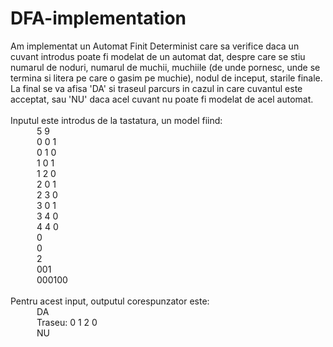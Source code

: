 # DFA-implementation

Am implementat un Automat Finit Determinist care sa verifice daca un cuvant introdus poate fi modelat de un automat dat, despre care se stiu numarul de noduri, numarul de muchii, muchiile (de unde pornesc, unde se termina si litera pe care o gasim pe muchie), nodul de inceput, starile finale.<br />
La final se va afisa 'DA' si traseul parcurs in cazul in care cuvantul este acceptat, sau 'NU' daca acel cuvant nu poate fi modelat de acel automat. <br /><br />
Inputul este introdus de la tastatura, un model fiind:<br/>
&emsp;&emsp;&emsp;5 9<br/>
&emsp;&emsp;&emsp;0 0 1<br/>
&emsp;&emsp;&emsp;0 1 0<br/>
&emsp;&emsp;&emsp;1 0 1<br/>
&emsp;&emsp;&emsp;1 2 0<br/>
&emsp;&emsp;&emsp;2 0 1<br/>
&emsp;&emsp;&emsp;2 3 0<br/>
&emsp;&emsp;&emsp;3 0 1<br/>
&emsp;&emsp;&emsp;3 4 0<br/>
&emsp;&emsp;&emsp;4 4 0<br/>
&emsp;&emsp;&emsp;0<br/>
&emsp;&emsp;&emsp;0<br/>
&emsp;&emsp;&emsp;2<br/>
&emsp;&emsp;&emsp;001<br/>
&emsp;&emsp;&emsp;000100<br/><br/>
Pentru acest input, outputul corespunzator este: <br/>
&emsp;&emsp;&emsp;DA<br/>
&emsp;&emsp;&emsp;Traseu: 0 1 2 0 <br/>
&emsp;&emsp;&emsp;NU<br/><br/>

  
